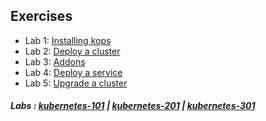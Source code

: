 ## Exercises

- Lab 1: [Installing kops](/kubernetes-201/labs/00-install-kops.md)
- Lab 2: [Deploy a cluster](/kubernetes-201/labs/01-deploy-cluster.md)
- Lab 3: [Addons](/kubernetes-201/labs/02-addons.md)
- Lab 4: [Deploy a service](/kubernetes-201/labs/03-deploy-service.md)
- Lab 5: [Upgrade a cluster](/kubernetes-201/labs/04-upgrading.md)

##### Labs : [kubernetes-101](/kubernetes-101/) | [kubernetes-201](/kubernetes-201/) | [kubernetes-301](/kubernetes-301/)
